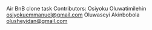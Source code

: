 Air BnB clone task
Contributors: 
Osiyoku Oluwatimilehin <osiyokuemmanuel@gmail.com>
Oluwaseyi Akinbobola <olusheyidan@gmail.com>
